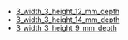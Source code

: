 * [3_width_3_height_12_mm_depth](3_width_3_height_12_mm_depth)
* [3_width_3_height_14_mm_depth](3_width_3_height_14_mm_depth)
* [3_width_3_height_9_mm_depth](3_width_3_height_9_mm_depth)
